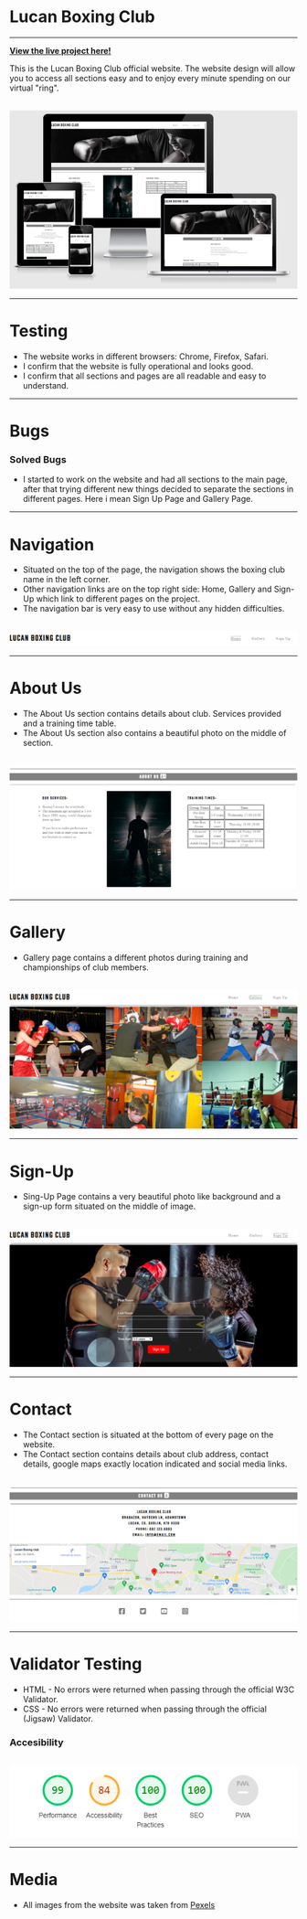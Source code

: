 <h1>Lucan Boxing Club</h1><hr>
<strong><a href="https://sbnn3.github.io/lucan-boxing-club">View the live project here!</a></strong><br>
<p>This is the Lucan Boxing Club official website. The website design will allow you to access all sections easy and to enjoy every minute spending on our virtual "ring". </p>
<br>
<img src="assets/images/responsive-design.png" alt="Responsive Design">
<hr>
<h1>Testing</h1>
<ul>
<li>
The website works in different browsers: Chrome, Firefox, Safari. 
</li>
<li>
I confirm that the website is fully operational and looks good. 
</li>
<li>
I confirm that all sections and pages are all readable and easy to understand.  
</li>
</ul><hr>
<h1>Bugs</h1>
<h3>Solved Bugs</h3>
<ul>
<li>
I started to work on the website and had all sections to the main page, after that trying different new things decided to separate the sections in different pages. Here i mean Sign Up Page and Gallery Page. </li></ul>
<hr>
<h1>Navigation</h1>
<ul>
<li>
Situated on the top of the page, the navigation shows the boxing club name in the left corner.</li>
<li>
Other navigation links are on the top right side: Home, Gallery and Sign-Up which link to different pages on the project.</li>
<li>
The navigation bar is very easy to use without any hidden difficulties.</li></ul><br>
<img src="assets/images/navigation.png" alt="Navigation">
<hr>
<h1>About Us</h1>
<ul>
<li>
The About Us section contains details about club. Services provided and a training time table. </li>
<li>
The About Us section also contains a beautiful photo on the middle of section. </li></ul><br>
<img src="assets/images/about.png" alt="About">
<hr>
<h1>Gallery</h1>
<ul>
<li>
Gallery page contains a different photos during training and championships of club members.</li></ul><br>
<img src="assets/images/photos.png" alt="Photos">
<hr>
<h1>Sign-Up</h1>
<ul>
<li> 
Sing-Up Page contains a very beautiful photo like background and a sign-up form situated on the middle of image.</li></ul><br>
<img src="assets/images/sign-up.png" alt="Sign-Up">
<hr>
<h1>Contact</h1>
<ul>
<li>
The Contact section is situated at the bottom of every page on the website.</li>
<li>
The Contact section contains details about club address, contact details, google maps exactly location indicated and social media links.</li></ul><br>
<img src="assets/images/contact.png" alt="Contact">
<img src="assets/images/social.png" alt="Social">
<hr>
<h1>Validator Testing</h1>
<ul>
<li>
HTML - No errors were returned when passing through the official W3C Validator.</li>
<li>CSS - No errors were returned when passing through the official (Jigsaw) Validator.</li>
</ul>
<h3>Accesibility</h3><br>
<img src="assets/images/accesibility.png" alt="Accesibility">
<hr>
<h1>Media</h1>
<ul>
<li> 
All images from the website was taken from <a href="https://www.pexels.com/">Pexels</a></li></ul>
